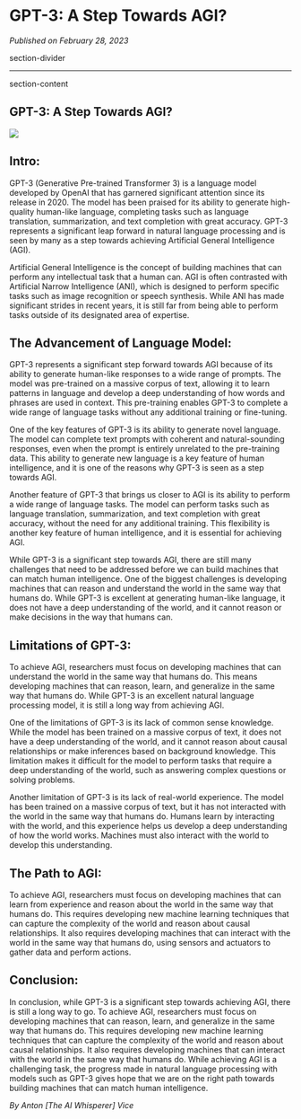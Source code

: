 # GPT-3: A Step Towards AGI?

*Published on February 28, 2023*

section-divider

------------------------------------------------------------------------

 section-content

## GPT-3: A Step Towards AGI? 


![](https://cdn-images-1.medium.com/max/800/1*MrWs49SiIq5B2IABqaJKtA.png)


## Intro: 

GPT-3 (Generative Pre-trained Transformer 3) is a language model
developed by OpenAI that has garnered significant attention since its
release in 2020. The model has been praised for its ability to generate
high-quality human-like language, completing tasks such as language
translation, summarization, and text completion with great accuracy.
GPT-3 represents a significant leap forward in natural language
processing and is seen by many as a step towards achieving Artificial
General Intelligence (AGI).

Artificial General Intelligence is the concept of building machines that
can perform any intellectual task that a human can. AGI is often
contrasted with Artificial Narrow Intelligence (ANI), which is designed
to perform specific tasks such as image recognition or speech synthesis.
While ANI has made significant strides in recent years, it is still far
from being able to perform tasks outside of its designated area of
expertise.

## The Advancement of Language Model: 

GPT-3 represents a significant step forward towards AGI because of its
ability to generate human-like responses to a wide range of prompts. The
model was pre-trained on a massive corpus of text, allowing it to learn
patterns in language and develop a deep understanding of how words and
phrases are used in context. This pre-training enables GPT-3 to complete
a wide range of language tasks without any additional training or
fine-tuning.

One of the key features of GPT-3 is its ability to generate novel
language. The model can complete text prompts with coherent and
natural-sounding responses, even when the prompt is entirely unrelated
to the pre-training data. This ability to generate new language is a key
feature of human intelligence, and it is one of the reasons why GPT-3 is
seen as a step towards AGI.

Another feature of GPT-3 that brings us closer to AGI is its ability to
perform a wide range of language tasks. The model can perform tasks such
as language translation, summarization, and text completion with great
accuracy, without the need for any additional training. This flexibility
is another key feature of human intelligence, and it is essential for
achieving AGI.

While GPT-3 is a significant step towards AGI, there are still many
challenges that need to be addressed before we can build machines that
can match human intelligence. One of the biggest challenges is
developing machines that can reason and understand the world in the same
way that humans do. While GPT-3 is excellent at generating human-like
language, it does not have a deep understanding of the world, and it
cannot reason or make decisions in the way that humans can.

## Limitations of GPT-3: 

To achieve AGI, researchers must focus on developing machines that can
understand the world in the same way that humans do. This means
developing machines that can reason, learn, and generalize in the same
way that humans do. While GPT-3 is an excellent natural language
processing model, it is still a long way from achieving AGI.

One of the limitations of GPT-3 is its lack of common sense knowledge.
While the model has been trained on a massive corpus of text, it does
not have a deep understanding of the world, and it cannot reason about
causal relationships or make inferences based on background knowledge.
This limitation makes it difficult for the model to perform tasks that
require a deep understanding of the world, such as answering complex
questions or solving problems.

Another limitation of GPT-3 is its lack of real-world experience. The
model has been trained on a massive corpus of text, but it has not
interacted with the world in the same way that humans do. Humans learn
by interacting with the world, and this experience helps us develop a
deep understanding of how the world works. Machines must also interact
with the world to develop this understanding.

## The Path to AGI: 

To achieve AGI, researchers must focus on developing machines that can
learn from experience and reason about the world in the same way that
humans do. This requires developing new machine learning techniques that
can capture the complexity of the world and reason about causal
relationships. It also requires developing machines that can interact
with the world in the same way that humans do, using sensors and
actuators to gather data and perform actions.

## Conclusion: 

In conclusion, while GPT-3 is a significant step towards achieving AGI,
there is still a long way to go. To achieve AGI, researchers must focus
on developing machines that can reason, learn, and generalize in the
same way that humans do. This requires developing new machine learning
techniques that can capture the complexity of the world and reason about
causal relationships. It also requires developing machines that can
interact with the world in the same way that humans do. While achieving
AGI is a challenging task, the progress made in natural language
processing with models such as GPT-3 gives hope that we are on the right
path towards building machines that can match human intelligence.

*By Anton [The AI Whisperer] Vice*
